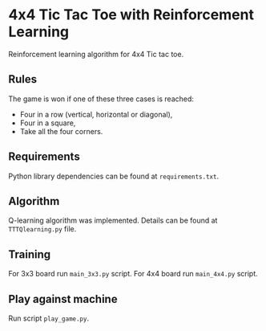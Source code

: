# 4x4 Tic Tac Toe with Reinforcement Learning
Reinforcement learning algorithm for 4x4 Tic tac toe.

## Rules
The game is won if one of these three cases is reached:
* Four in a row (vertical, horizontal or diagonal),
* Four in a square,
* Take all the four corners.

## Requirements
Python library dependencies can be found at `requirements.txt`.

## Algorithm
Q-learning algorithm was implemented. Details can be found at `TTTQlearning.py` file.

## Training
For 3x3 board run `main_3x3.py` script. For 4x4 board run `main_4x4.py` script. 

## Play against machine
Run script `play_game.py`.

